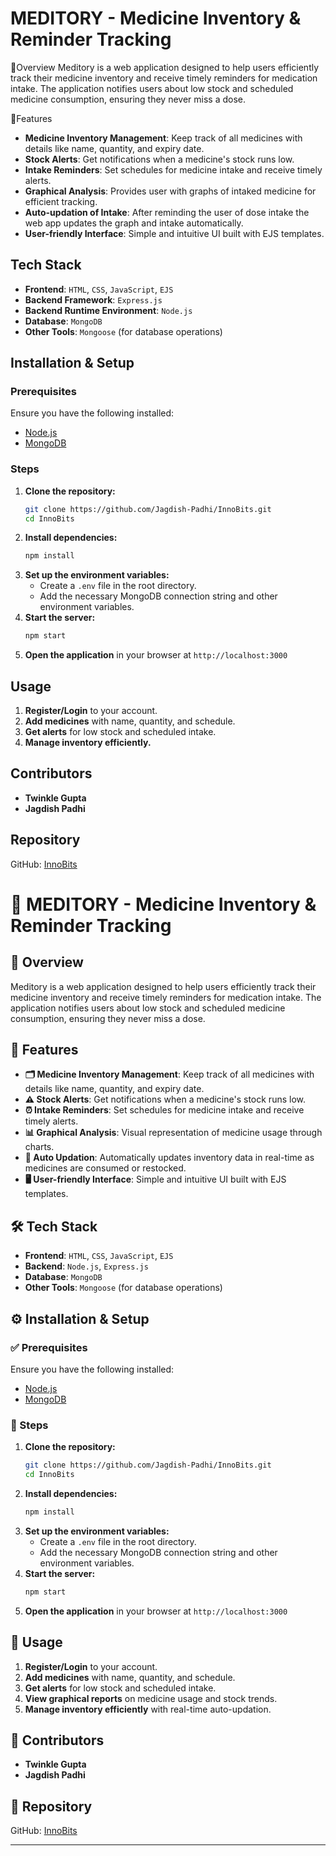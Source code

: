 # MEDITORY - Medicine Inventory & Reminder Tracking

📌Overview
Meditory is a web application designed to help users efficiently track their medicine inventory and receive timely reminders for medication intake.
The application notifies users about low stock and scheduled medicine consumption, ensuring they never miss a dose.

 🎯Features
- **Medicine Inventory Management**: Keep track of all medicines with details like name, quantity, and expiry date.
- **Stock Alerts**: Get notifications when a medicine's stock runs low.
- **Intake Reminders**: Set schedules for medicine intake and receive timely alerts.
- **Graphical Analysis**: Provides user with graphs of intaked medicine for efficient tracking.
- **Auto-updation of Intake**: After reminding the user of dose intake the web app updates the graph and intake automatically.
- **User-friendly Interface**: Simple and intuitive UI built with EJS templates.

## Tech Stack
- **Frontend**: `HTML`, `CSS`, `JavaScript`, `EJS`
- **Backend Framework**: `Express.js`
- **Backend Runtime Environment**: `Node.js`
- **Database**: `MongoDB`
- **Other Tools**: `Mongoose` (for database operations)

## Installation & Setup
### Prerequisites
Ensure you have the following installed:
- [Node.js](https://nodejs.org/)
- [MongoDB](https://www.mongodb.com/)

### Steps
1. **Clone the repository:**
   ```sh
   git clone https://github.com/Jagdish-Padhi/InnoBits.git
   cd InnoBits
   ```
2. **Install dependencies:**
   ```sh
   npm install
   ```
3. **Set up the environment variables:**
   - Create a `.env` file in the root directory.
   - Add the necessary MongoDB connection string and other environment variables.
4. **Start the server:**
   ```sh
   npm start
   ```
5. **Open the application** in your browser at `http://localhost:3000`

## Usage
1. **Register/Login** to your account.
2. **Add medicines** with name, quantity, and schedule.
3. **Get alerts** for low stock and scheduled intake.
4. **Manage inventory efficiently.**

## Contributors
- **Twinkle Gupta**
- **Jagdish Padhi**

## Repository
GitHub: [InnoBits](https://github.com/Jagdish-Padhi/InnoBits)

# 🚀 MEDITORY - Medicine Inventory & Reminder Tracking

## 📌 Overview
Meditory is a web application designed to help users efficiently track their medicine inventory and receive timely reminders for medication intake. The application notifies users about low stock and scheduled medicine consumption, ensuring they never miss a dose.

## 🎯 Features
- **🗂️ Medicine Inventory Management**: Keep track of all medicines with details like name, quantity, and expiry date.
- **⚠️ Stock Alerts**: Get notifications when a medicine's stock runs low.
- **⏰ Intake Reminders**: Set schedules for medicine intake and receive timely alerts.
- **📊 Graphical Analysis**: Visual representation of medicine usage through charts.
- **🔄 Auto Updation**: Automatically updates inventory data in real-time as medicines are consumed or restocked.
- **🖥️ User-friendly Interface**: Simple and intuitive UI built with EJS templates.

## 🛠️ Tech Stack
- **Frontend**: `HTML`, `CSS`, `JavaScript`, `EJS`
- **Backend**: `Node.js`, `Express.js`
- **Database**: `MongoDB`
- **Other Tools**: `Mongoose` (for database operations)

## ⚙️ Installation & Setup
### ✅ Prerequisites
Ensure you have the following installed:
- [Node.js](https://nodejs.org/)
- [MongoDB](https://www.mongodb.com/)

### 📌 Steps
1. **Clone the repository:**
   ```sh
   git clone https://github.com/Jagdish-Padhi/InnoBits.git
   cd InnoBits
   ```
2. **Install dependencies:**
   ```sh
   npm install
   ```
3. **Set up the environment variables:**
   - Create a `.env` file in the root directory.
   - Add the necessary MongoDB connection string and other environment variables.
4. **Start the server:**
   ```sh
   npm start
   ```
5. **Open the application** in your browser at `http://localhost:3000`

## 📖 Usage
1. **Register/Login** to your account.
2. **Add medicines** with name, quantity, and schedule.
3. **Get alerts** for low stock and scheduled intake.
4. **View graphical reports** on medicine usage and stock trends.
5. **Manage inventory efficiently** with real-time auto-updation.

## 👥 Contributors
- **Twinkle Gupta**
- **Jagdish Padhi**

## 📂 Repository
GitHub: [InnoBits](https://github.com/Jagdish-Padhi/InnoBits)

---
